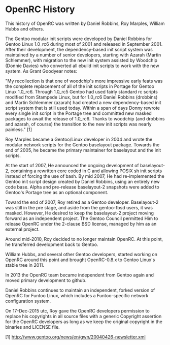OpenRC History
==============

This history of OpenRC was written by Daniel Robbins, Roy Marples, William
Hubbs and others.

The Gentoo modular init scripts were developed by Daniel Robbins for Gentoo
Linux 1.0_rc6 during most of 2001 and released in September 2001. After their
development, the dependency-based init script system was maintained by a
number of senior developers, starting with Azarah (Martin Schlemmer), with
migration to the new init system assisted by Woodchip (Donnie Davies) who
converted all ebuild init scripts to work with the new system. As Grant
Goodyear notes: 

"My recollection is that one of woodchip's more impressive early feats
was the complete replacement of all of the init scripts in Portage
for Gentoo Linux 1.0_rc6. Through 1.0_rc5 Gentoo had used fairly
standard rc scripts modified from Stampede Linux, but for 1.0_rc6 Daniel
Robbins (drobbins) and Martin Schlemmer (azarah) had created a new
dependency-based init script system that is still used today. Within a
span of days Donny rewrote every single init script in the Portage tree
and committed new masked packages to await the release of 1.0_rc6. Thanks to
woodchip (and drobbins and azarah, of course) the
transition to the new init scripts was nearly painless." [1] 

Roy Marples became a Gentoo/Linux developer in 2004 and wrote the modular
network scripts for the Gentoo baselayout package. Towards the end of 2005,
he became the primary maintainer for baselayout and the init scripts. 

At the start of 2007, He announced the ongoing development of
baselayout-2, containing a rewritten core coded in C and allowing POSIX sh
init scripts instead of forcing the use of bash. By mid 2007, He had
re-implemented the Gentoo init script design created by Daniel Robbins,
using an entirely new code base. Alpha and pre-release baselayout-2
snapshots were added to Gentoo's Portage tree as an optional component.

Toward the end of 2007, Roy retired as a Gentoo developer.
Baselayout-2 was still in the pre stage, and aside from the gentoo-fbsd
users, it was masked. However, He desired to keep the baselayout-2
project moving forward as an independent project. The Gentoo Council
permitted Him to release OpenRC under the 2-clause BSD license,
managed by him as an external project. 

Around mid-2010, Roy decided to no longer maintain OpenRC. At this
point, he transferred development back to Gentoo.

William Hubbs, and several other Gentoo developers,  started working on
OpenRC around this point and brought OpenRC-0.8.x to Gentoo Linux's stable
tree in 2011.

In 2013 the OpenRC team became independent from Gentoo again and moved primary
development to github.

Daniel Robbins continues to maintain an independent, forked
version of OpenRC for Funtoo Linux, which includes a Funtoo-specific network
configuration system. 

On 17-Dec-2015 utc, Roy gave the OpenRC developers permission to replace his
copyrights in all source files with a generic Copyright assertion for
the OpenRC developers as long as we keep the original copyright in the
binaries and  LICENSE file.

[1] http://www.gentoo.org/news/en/gwn/20040426-newsletter.xml
